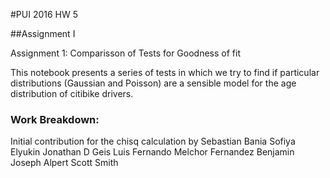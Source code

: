 #PUI 2016 HW 5

##Assignment I

Assignment 1: Comparisson of Tests for Goodness of fit

This notebook presents a series of tests in which we try to find if particular distributions (Gaussian and Poisson) are a sensible model for the age distribution of citibike drivers.

### Work Breakdown: 

Initial contribution for the chisq calculation by Sebastian Bania
Sofiya Elyukin
Jonathan D Geis
Luis Fernando Melchor Fernandez
Benjamin Joseph Alpert
Scott Smith
